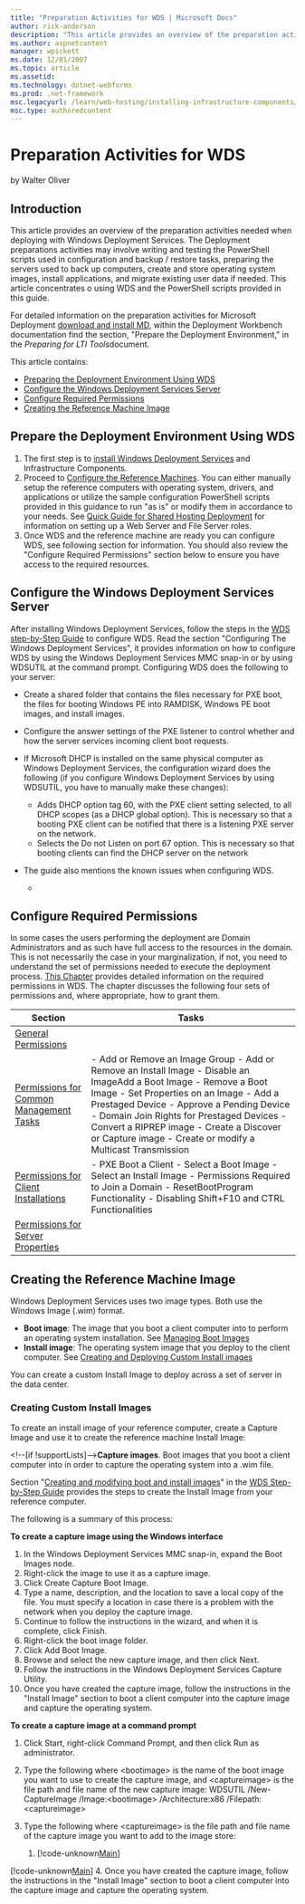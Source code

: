 ```yaml
---
title: "Preparation Activities for WDS | Microsoft Docs"
author: rick-anderson
description: "This article provides an overview of the preparation activities needed when deploying with Windows Deployment Services. The Deployment preparations activitie..."
ms.author: aspnetcontent
manager: wpickett
ms.date: 12/01/2007
ms.topic: article
ms.assetid: 
ms.technology: dotnet-webforms
ms.prod: .net-framework
msc.legacyurl: /learn/web-hosting/installing-infrastructure-components/preparation-activities-for-wds
msc.type: authoredcontent
---
```

Preparation Activities for WDS
====================
by Walter Oliver

## Introduction

This article provides an overview of the preparation activities needed when deploying with Windows Deployment Services. The Deployment preparations activities may involve writing and testing the PowerShell scripts used in configuration and backup / restore tasks, preparing the servers used to back up computers, create and store operating system images, install applications, and migrate existing user data if needed. This article concentrates o using WDS and the PowerShell scripts provided in this guide.

For detailed information on the preparation activities for Microsoft Deployment [download and install MD](https://www.microsoft.com/downloads/details.aspx?familyid=3bd8561f-77ac-4400-a0c1-fe871c461a89&amp;displaylang=en&amp;tm), within the Deployment Workbench documentation find the section, "Prepare the Deployment Environment," in the *Preparing for LTI Tools*document.

This article contains:

- [Preparing the Deployment Environment Using WDS](preparation-activities-for-wds.md#Prepare)
- [Configure the Windows Deployment Services Server](preparation-activities-for-wds.md#ConfigureServer)
- [Configure Required Permissions](preparation-activities-for-wds.md#ConfigurePermissions)
- [Creating the Reference Machine Image](preparation-activities-for-wds.md#Creating)

<a id="Prepare"></a>

## Prepare the Deployment Environment Using WDS

1. The first step is to [install Windows Deployment Services](http://technet2.microsoft.com/WindowsServer2008/en/library/7d837d88-6d8e-420c-b68f-a5b4baeb52481033.mspx#BKMK_InstallingWDS "INstalling WDS") and  Infrastructure Components.
2. Proceed to [Configure the Reference Machines](../configuring-servers-in-the-windows-web-platform.md). You can either manually setup the reference computers with operating system, drivers, and applications or utilize the sample configuration PowerShell scripts provided in this guidance to run "as is" or modify them in accordance to your needs. See [Quick Guide for Shared Hosting Deployment](../configuring-servers-in-the-windows-web-platform/quick-guide-for-shared-hosting-deployment.md) for information on setting up a Web Server and File Server roles.
3. Once WDS and the reference machine are ready you can configure WDS, see following section for information. You should also review the "Configure Required Permissions" section below to ensure you have access to the required resources.

<a id="ConfigureServer"></a>

## Configure the Windows Deployment Services Server

After installing Windows Deployment Services, follow the steps in the [WDS step-by-Step Guide](http://technet2.microsoft.com/WindowsServer2008/en/library/7d837d88-6d8e-420c-b68f-a5b4baeb52481033.mspx#BKMK_ConfiguringDS "Configuring WDS") to configure WDS. Read the section "Configuring The Windows Deployment Services", it provides information on how to configure WDS by using the Windows Deployment Services MMC snap-in or by using WDSUTIL at the command prompt. Configuring WDS does the following to your server:

- Create a shared folder that contains the files necessary for PXE boot, the files for booting Windows PE into RAMDISK, Windows PE boot images, and install images.
- Configure the answer settings of the PXE listener to control whether and how the server services incoming client boot requests.
- If Microsoft DHCP is installed on the same physical computer as Windows Deployment Services, the configuration wizard does the following (if you configure Windows Deployment Services by using WDSUTIL, you have to manually make these changes):

    - Adds DHCP option tag 60, with the PXE client setting selected, to all DHCP scopes (as a DHCP global option). This is necessary so that a booting PXE client can be notified that there is a listening PXE server on the network.
    - Selects the Do not Listen on port 67 option. This is necessary so that booting clients can find the DHCP server on the network
- The guide also mentions the known issues when configuring WDS. 

    -

<a id="ConfigurePermissions"></a>

## Configure Required Permissions

In some cases the users performing the deployment are Domain Administrators and as such have full access to the resources in the domain. This is not necessarily the case in your marginalization, if not, you need to understand the set of permissions needed to execute the deployment process. [This Chapter](http://technet2.microsoft.com/windowsserver2008/en/library/4aca2aae-a9cf-4b5c-afb2-573603cf77b01033.mspx?mfr=true "Required Permissions") provides detailed information on the required permissions in WDS. The chapter discusses the following four sets of permissions and, where appropriate, how to grant them.

| **Section** | **Tasks** |
| --- | --- |
| [General Permissions](http://technet2.microsoft.com/WindowsServer2008/en/library/4aca2aae-a9cf-4b5c-afb2-573603cf77b01033.mspx#Perf1) |  |
| [Permissions for Common Management Tasks](http://technet2.microsoft.com/WindowsServer2008/en/library/4aca2aae-a9cf-4b5c-afb2-573603cf77b01033.mspx#Perf1) | - Add or Remove an Image Group - Add or Remove an Install Image - Disable an ImageAdd a Boot Image - Remove a Boot Image - Set Properties on an Image - Add a Prestaged Device - Approve a Pending Device - Domain Join Rights for Prestaged Devices - Convert a RIPREP image - Create a Discover or Capture image - Create or modify a Multicast Transmission |
| [Permissions for Client Installations](http://technet2.microsoft.com/WindowsServer2008/en/library/4aca2aae-a9cf-4b5c-afb2-573603cf77b01033.mspx#Perf2) | - PXE Boot a Client - Select a Boot Image - Select an Install Image - Permissions Required to Join a Domain - ResetBootProgram Functionality - Disabling Shift+F10 and CTRL Functionalities |
| [Permissions for Server Properties](http://technet2.microsoft.com/WindowsServer2008/en/library/4aca2aae-a9cf-4b5c-afb2-573603cf77b01033.mspx#walkthrough) |  |

<a id="Creating"></a>

## Creating the Reference Machine Image

Windows Deployment Services uses two image types. Both use the Windows Image (.wim) format.

- **Boot image**: The image that you boot a client computer into to perform an operating system installation. See [Managing Boot Images](http://technet2.microsoft.com/WindowsServer2008/en/library/b7978b72-3b39-441d-924c-4b7a2fd96c371033.mspx#BKMK_2)
- **Install image**: The operating system image that you deploy to the client computer. See [Creating and Deploying Custom Install images](http://technet2.microsoft.com/WindowsServer2008/en/library/b7978b72-3b39-441d-924c-4b7a2fd96c371033.mspx#BKMK_6)

You can create a custom Install Image to deploy across a set of server in the data center.

### Creating Custom Install Images


To create an install image of your reference computer, create a Capture Image and use it to create the reference machine Install Image:

&lt;!--[if !supportLists]--&gt;**Capture images**. Boot images that you boot a client computer into in order to capture the operating system into a .wim file.   


Section "[Creating and modifying boot and install images](http://technet2.microsoft.com/WindowsServer2008/en/library/7d837d88-6d8e-420c-b68f-a5b4baeb52481033.mspx#BKMK_CreatingImagesUsingWDS)" in the [WDS Step-by-Step Guide](http://technet2.microsoft.com/windowsserver2008/en/library/7d837d88-6d8e-420c-b68f-a5b4baeb52481033.mspx?mfr=true) provides the steps to create the Install Image from your reference computer.


The following is a summary of this process:

**To create a capture image using the Windows interface**


1. In the Windows Deployment Services MMC snap-in, expand the Boot Images node.
2. Right-click the image to use it as a capture image.
3. Click Create Capture Boot Image.
4. Type a name, description, and the location to save a local copy of the file. You must specify a location in case there is a problem with the network when you deploy the capture image.
5. Continue to follow the instructions in the wizard, and when it is complete, click Finish.
6. Right-click the boot image folder.
7. Click Add Boot Image.
8. Browse and select the new capture image, and then click Next.
9. Follow the instructions in the Windows Deployment Services Capture Utility.
10. Once you have created the capture image, follow the instructions in the "Install Image" section to boot a client computer into the capture image and capture the operating system.


**To create a capture image at a command prompt**

1. Click Start, right-click Command Prompt, and then click Run as administrator.
2. Type the following where &lt;bootimage&gt; is the name of the boot image you want to use to create the capture image, and &lt;captureimage&gt; is the file path and file name of the new capture image: WDSUTIL /New-CaptureImage /Image:&lt;bootimage&gt; /Architecture:x86 /Filepath:&lt;captureimage&gt;
3. Type the following where &lt;captureimage&gt; is the file path and file name of the capture image you want to add to the image store:

    1. [!code-unknown[Main](preparation-activities-for-wds/samples/sample-127128-1.unknown)]

[!code-unknown[Main](preparation-activities-for-wds/samples/sample-127128-2.unknown)]
4. Once you have created the capture image, follow the instructions in the "Install Image" section to boot a client computer into the capture image and capture the operating system.